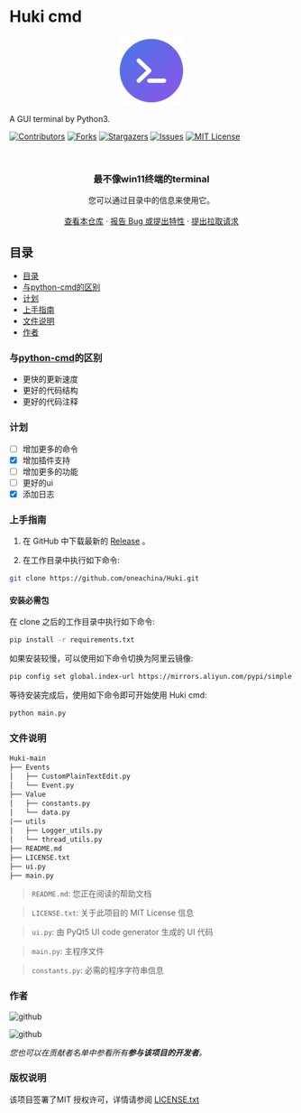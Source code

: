 <!-- Best_README_template -->

# Huki cmd
<div align="center">
  <img src="icons/logo.png" alt="Logo" width="120" height="120">
</div>

A GUI terminal by Python3.

[![Contributors][contributors-shield]][contributors-url]
[![Forks][forks-shield]][forks-url]
[![Stargazers][stars-shield]][stars-url]
[![Issues][issues-shield]][issues-url]
[![MIT License][license-shield]][license-url]

<br />

<p align="center">
  <h3 align="center">最不像win11终端的terminal</h3>
  <p align="center">
    您可以通过目录中的信息来使用它。
    <br />
    <br />
    <a href="https://github.com/oneachina/Huki">查看本仓库</a>
    ·
    <a href="https://github.com/oneachina/Huki/issues">报告 Bug 或提出特性</a>
    ·
    <a href="https://github.com/oneachina/Huki/pulls">提出拉取请求</a>
</p>

## 目录

- [目录](#目录)
- [与python-cmd的区别](#与python-cmd的区别)
- [计划](#计划)
- [上手指南](#上手指南)
- [文件说明](#文件说明)
- [作者](#作者)

### 与[python-cmd](https://github.com/CodeCrafter-TL/python-cmd)的区别
- 更快的更新速度
- 更好的代码结构
- 更好的代码注释

### 计划
- [ ] 增加更多的命令
- [x] 增加插件支持
- [ ] 增加更多的功能
- [ ] 更好的ui
- [x] 添加日志

### 上手指南
1. 在 GitHub 中下载最新的 [Release](https://github.com/oneachina/Huki/releases) 。

2. 在工作目录中执行如下命令:
```bash
git clone https://github.com/oneachina/Huki.git
```
#### 安装必需包
在 clone 之后的工作目录中执行如下命令:
```bash
pip install -r requirements.txt
```
如果安装较慢，可以使用如下命令切换为阿里云镜像:
```bash
pip config set global.index-url https://mirrors.aliyun.com/pypi/simple
```
等待安装完成后，使用如下命令即可开始使用 Huki cmd:
```bash
python main.py
```

### 文件说明

```
Huki-main
├── Events
│   ├── CustomPlainTextEdit.py
│   └── Event.py
├── Value
│   ├── constants.py
│   └── data.py
|── utils
│   ├── Logger_utils.py
│   └── thread_utils.py
├── README.md
├── LICENSE.txt
├── ui.py
├── main.py
```
> `README.md`: 您正在阅读的帮助文档

> `LICENSE.txt`: 关于此项目的 MIT License 信息

> `ui.py`: 由 PyQt5 UI code generator 生成的 UI 代码

> `main.py`: 主程序文件

> `constants.py`: 必需的程序字符串信息

### 作者

![github](https://img.shields.io/badge/GitHub-oneachina-green?logo=github)

![github](https://img.shields.io/badge/GitHub-CodeCrafterTL-green?logo=github)

*您也可以在贡献者名单中参看所有**参与该项目的开发者**。*

### 版权说明

该项目签署了MIT 授权许可，详情请参阅 [LICENSE.txt](https://github.com/oneachina/Huki/LICENSE.txt)

[contributors-shield]: https://img.shields.io/github/contributors/oneachina/Huki.svg?style=square
[contributors-url]: https://github.com/oneachina/Huki/graphs/contributors
[forks-shield]: https://img.shields.io/github/forks/oneachina/Huki.svg?style=square
[forks-url]: https://github.com/oneachina/Huki/network/members
[stars-shield]: https://img.shields.io/github/stars/oneachina/Huki.svg?style=square
[stars-url]: https://github.com/oneachina/Huki/stargazers
[issues-shield]: https://img.shields.io/github/issues/oneachina/Huki.svg?style=square
[issues-url]: https://img.shields.io/github/issues/oneachina/Huki.svg
[license-shield]: https://img.shields.io/github/license/oneachina/Huki.svg?style=square
[license-url]: https://github.com/oneachina/Huki/blob/master/LICENSE.txt
